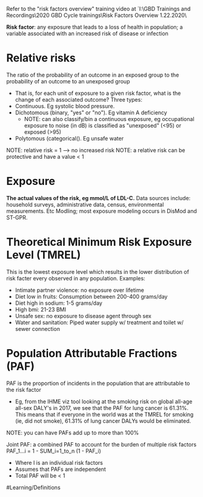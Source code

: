 Refer to the "risk factors overview" training video at `I:\GBD Trainings and Recordings\2020 GBD Cycle trainings\Risk Factors Overview 1.22.2020\

**Risk factor**: any exposure that leads to a loss of health in population; a variable associated with an increased risk of disease or infection

# Relative risks
The ratio of the probability of an outcome in an exposed group to the probability of an outcome to an unexposed group
- That is, for each unit of exposure to a given risk factor, what is the change of each associated outcome?
Three types:
- Continuous. Eg systolic blood pressure.
- Dichotomous (binary, "yes" or "no"). Eg vitamin A deficiency
	- NOTE: can also classify/bin a continuous exposure, eg occupational exposure to noise (in dB) is classified as "unexposed" (<95) or exposed (>95)
- Polytomous (categorical(). Eg unsafe water

NOTE: relative risk = 1 --> no increased risk
NOTE: a relative risk can be protective and have a value < 1

# Exposure
**The actual values of the risk, eg mmol/L of LDL-C.**
Data sources include: household surveys, administrative data, census, environmental measurements. Etc
Modling; most exposure modeling occurs in DisMod and ST-GPR. 

# Theoretical Minimum Risk Exposure Level (TMREL)
This is the lowest exposure level which results in the lower distribution of risk facter every observed in any population. Examples:
-  Intimate partner violence: no exposure over lifetime
- Diet low in fruits: Consumption between 200-400 grams/day
- Diet high in sodium: 1-5 grams/day
- High bmi: 21-23 BMI
- Unsafe sex: no exposure to disease agent through sex
- Water and sanitation: Piped water supply w/ treatment and toilet w/ sewer connection

# Population Attributable Fractions (PAF)
PAF is the proportion of incidents in the population that are attributable to the risk factor
- Eg, from the IHME viz tool looking at the smoking risk on global all-age all-sex DALY's in 2017, we see that the PAF for lung cancer is 61.31%. This means that if everyone in the world was at the TMREL for smoking (ie, did not smoke), 61.31% of lung cancer DALYs would be eliminated.

NOTE: you can have PAFs add up to more than 100%

Joint PAF: a combined PAF to account for the burden of multiple risk factors
PAF_1…i = 1 - SUM_i=1_to_n (1 - PAF_i)
- Where I is an individual risk factors
- Assumes that PAFs are independent
- Total PAF will be < 1

#Learning/Definitions